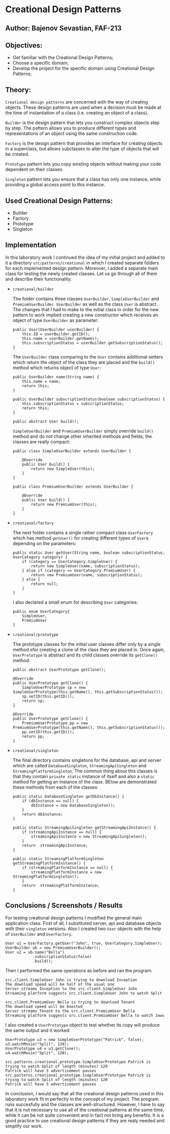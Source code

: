 # Creational Design Patterns


## Author: Bajenov Sevastian, FAF-213

## Objectives:

* Get familiar with the Creational Design Patterns;
* Choose a specific domain;
* Develop the project for the specific domain using Creational Design Patterns;

## Theory:
`Creational design patterns` are concerned with the way of creating objects. These design patterns are used when a decision must be made at the time of instantiation of a class (i.e. creating an object of a class). 

`Builder` is the design pattern that lets you construct complex objects step by step. The pattern allows you to produce different types and representations of an object using the same construction code.

`Factory` is the design pattern that provides an interface for creating objects in a superclass, but allows subclasses to alter the type of objects that will be created.

`Prototype` pattern lets you copy existing objects without making your code dependent on their classes.

`Singleton` pattern lets you ensure that a class has only one instance, while providing a global access point to this instance.

## Used Creational Design Patterns: 

* Builder
* Factory
* Prototype
* Singleton


## Implementation
In this laboratory work I continued the idea of my initial project and added to it a directory `src/patterns/creational` in which I created separate folders for each implemented design pattern. Moreover, I added a separate main class for testing the newly created classes. Let us go through all of them and describe their functionality:

* `creational/builder`

    The folder contains three classes `UserBuilder`, `SimpleUserBuilder` and `PremiumUserBuilder`. `UserBuilder` as well as the class `User` is abstract. The changes that I had to make to the initial class in order for the new pattern to work implied creating a new constructor which receives an object of type `UserBuilder` as parameter:

    ```
    public User(UserBuilder userBuilder) {
        this.ID = userBuilder.getID();
        this.name = userBuilder.getName();
        this.subscriptionStatus = userBuilder.getSubscriptionStatus();
    }
    ```

    The `UserBuilder` class comparing to the `User` contains additional setters which return the object of the class they are placed and the `build()` method which returns object of type `User`:

    ```
    public UserBuilder name(String name) {
        this.name = name;
        return this;
    }

    public UserBuilder subscriptionStatus(boolean subscriptionStatus) {
        this.subscriptionStatus = subscriptionStatus;
        return this;
    }

    public abstract User build();
    ```

    `SimpleUserBuilder` and `PremiumUserBuilder` simply override `build()` method and do not change other inherited methods and fields; the classes are really compact:

    ```
    public class SimpleUserBuilder extends UserBuilder {
    
        @Override
        public User build() {
            return new SimpleUser(this);
        }
    }
    ```

    ```
    public class PremiumUserBuilder extends UserBuilder {

        @Override
        public User build() {
            return new PremiumUser(this);
        }
    }
    ```

* `creational/factory`

    The next folder contains a single rather compact class `UserFactory` which has method `getUser()` for creating different types of `User`s depending on the parameters:
    
    ```
    public static User getUser(String name, boolean subscriptionStatus, UserCategory category) {
        if (category == UserCategory.SimpleUser) {
            return new SimpleUser(name, subscriptionStatus);
        } else if (category == UserCategory.PremiumUser) {
            return new PremiumUser(name, subscriptionStatus);
        } else {
            return null;
        }
    }
    ```

    I also declared a small enum for describing `User` categories:

    ```
    public enum UserCategory{
        SimpleUser,
        PremiumUser
    }
    ```

* `creational/prototype`

    The prototype classes for the initial user classes differ only by a single method sfor creating a clone of the class they are placed in. Once again, `UserPrototype` is abstract and its child classes override its `getClone()` method:

    ```
    public abstract UserPrototype getClone();
    ```

    ```
    @Override
    public UserPrototype getClone() {
        SimpleUserPrototype sp = new SimpleUserPrototype(this.getName(), this.getSubscriptionStatus());
        sp.setID(this.getID());
        return sp;
    }
    ```

    ```
    @Override
    public UserPrototype getClone() {
        PremiumUserPrototype pp = new PremiumUserPrototype(this.getName(), this.getSubscriptionStatus());
        pp.setID(this.getID());
        return pp;
    }
    ```

* `creational/singleton`

    The final directory contains singletons for the database, api and server which are called `DatabaseSingleton`, `StreamingApiSingleton` and `StreamingPlatformSingleton`. The common thing about this classes is that they contain `private static` instance of itself and also a `static` method for getting an instance of the class. BElow are demonstrated these methods from each of the classes:

    ```
    public static DatabaseSingleton getDbInstance() {
        if (dbInstance == null) {
            dbInstance = new DatabaseSingleton();
        }
        return dbInstance;
    }
    ```

    ```
    public static StreamingApiSingleton getStreamingApiInstance() {
        if (streamingApiInstance == null) {
            streamingApiInstance = new StreamingApiSingleton();
        }
        return  streamingApiInstance;
    }
    ```

    ```
    public static StreamingPlatformSingleton getStreamingPlatformInstance() {
        if (streamingPlatformInstance == null) {
            streamingPlatformInstance = new StreamingPlatformSingleton();
        }
        return  streamingPlatformInstance;
    }
    ```


## Conclusions / Screenshots / Results 

For testing creational design patterns I modified the general main application class. First of all, I substituted server, api and database objects with their `singleton` versions. Also I created two `User` objects with the help of `UserBuilder` and `UserFactory`.

```
User u1 = UserFactory.getUser("John", true, UserCategory.SimpleUser);
UserBuilder ub = new PremiumUserBuilder();
User u2 = ub.name("Bella")
            .subscriptionStatus(false)
            .build();
```

Then I performed the same operations as before and ran the program:

```
src.client.SimpleUser John is trying to download Inception
The download speed will be half of the usual one
Server streams Inception to the src.client.SimpleUser John
Streaming platform suggests src.client.SimpleUser John to watch Split

src.client.PremiumUser Bella is trying to download Tenant
The download speed will be boosted
Server streams Tenant to the src.client.PremiumUser Bella
Streaming platform suggests src.client.PremiumUser Bella to watch Jaws
```

I also created a `UserPrototype` object to test whether its copy will produce the same output and it worked:

```
UserPrototype u3 = new SimpleUserPrototype("Patrick", false);
u3.watchMovie("Split", 120);
UserPrototype u4 = u3.getClone();
u4.watchMovie("Split", 120);
```

```
src.patterns.creational.prototype.SimpleUserPrototype Patrick is trying to watch Split of length (minutes) 120
Patrick will have 3 advertisement pauses
src.patterns.creational.prototype.SimpleUserPrototype Patrick is trying to watch Split of length (minutes) 120
Patrick will have 3 advertisement pauses
```

In conclusion, I would say that all the creational design patterns used in this laboratory work fit in perfectly in the concept of my project. The program runs succesfully and the classes are well-structured. However, I have to say that it is not necessary to use all of the creational patterns at the same time, while it can be not quite convenient and in fact not bring any benefits. It is a good practice to use creational design patterns if they are realy needed and simplify our work.